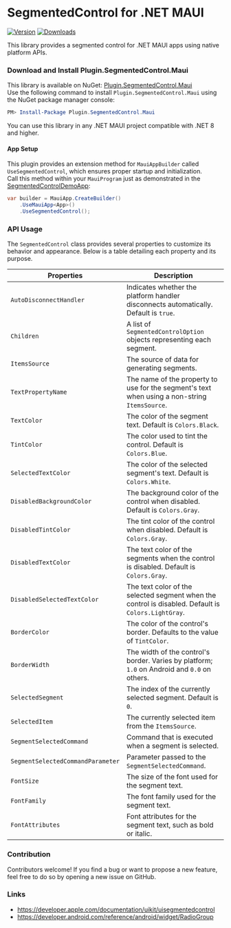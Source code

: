 # SegmentedControl for .NET MAUI

[![Version](https://img.shields.io/nuget/v/Plugin.SegmentedControl.Maui.svg)](https://www.nuget.org/packages/Plugin.SegmentedControl.Maui)  [![Downloads](https://img.shields.io/nuget/dt/Plugin.SegmentedControl.Maui.svg)](https://www.nuget.org/packages/Plugin.SegmentedControl.Maui)

This library provides a segmented control for .NET MAUI apps using native platform APIs.

### Download and Install Plugin.SegmentedControl.Maui
This library is available on NuGet: [Plugin.SegmentedControl.Maui](https://www.nuget.org/packages/Plugin.SegmentedControl.Maui)  
Use the following command to install `Plugin.SegmentedControl.Maui` using the NuGet package manager console:

```powershell
PM> Install-Package Plugin.SegmentedControl.Maui
```

You can use this library in any .NET MAUI project compatible with .NET 8 and higher.

#### App Setup
This plugin provides an extension method for `MauiAppBuilder` called `UseSegmentedControl`, which ensures proper startup and initialization.  
Call this method within your `MauiProgram` just as demonstrated in the [SegmentedControlDemoApp](https://github.com/thomasgalliker/Plugin.SegmentedControl.Maui/tree/develop/Samples):

```csharp
var builder = MauiApp.CreateBuilder()
    .UseMauiApp<App>()
    .UseSegmentedControl();
```

### API Usage
The `SegmentedControl` class provides several properties to customize its behavior and appearance. Below is a table detailing each property and its purpose.

| Properties                       | Description                                                                                         |
|----------------------------------|-----------------------------------------------------------------------------------------------------|
| `AutoDisconnectHandler`          | Indicates whether the platform handler disconnects automatically. Default is `true`.               |
| `Children`                       | A list of `SegmentedControlOption` objects representing each segment.                               |
| `ItemsSource`                    | The source of data for generating segments.                                                         |
| `TextPropertyName`               | The name of the property to use for the segment's text when using a non-string `ItemsSource`.       |
| `TextColor`                      | The color of the segment text. Default is `Colors.Black`.                                           |
| `TintColor`                      | The color used to tint the control. Default is `Colors.Blue`.                                       |
| `SelectedTextColor`              | The color of the selected segment's text. Default is `Colors.White`.                                |
| `DisabledBackgroundColor`        | The background color of the control when disabled. Default is `Colors.Gray`.                        |
| `DisabledTintColor`              | The tint color of the control when disabled. Default is `Colors.Gray`.                              |
| `DisabledTextColor`              | The text color of the segments when the control is disabled. Default is `Colors.Gray`.              |
| `DisabledSelectedTextColor`      | The text color of the selected segment when the control is disabled. Default is `Colors.LightGray`. |
| `BorderColor`                    | The color of the control's border. Defaults to the value of `TintColor`.                            |
| `BorderWidth`                    | The width of the control's border. Varies by platform; `1.0` on Android and `0.0` on others.        |
| `SelectedSegment`                | The index of the currently selected segment. Default is `0`.                                        |
| `SelectedItem`                   | The currently selected item from the `ItemsSource`.                                                 |
| `SegmentSelectedCommand`         | Command that is executed when a segment is selected.                                                |
| `SegmentSelectedCommandParameter`| Parameter passed to the `SegmentSelectedCommand`.                                                   |
| `FontSize`                       | The size of the font used for the segment text.                                                     |
| `FontFamily`                     | The font family used for the segment text.                                                          |
| `FontAttributes`                 | Font attributes for the segment text, such as bold or italic.                                       |

### Contribution
Contributors welcome! If you find a bug or want to propose a new feature, feel free to do so by opening a new issue on GitHub.

### Links
- https://developer.apple.com/documentation/uikit/uisegmentedcontrol
- https://developer.android.com/reference/android/widget/RadioGroup